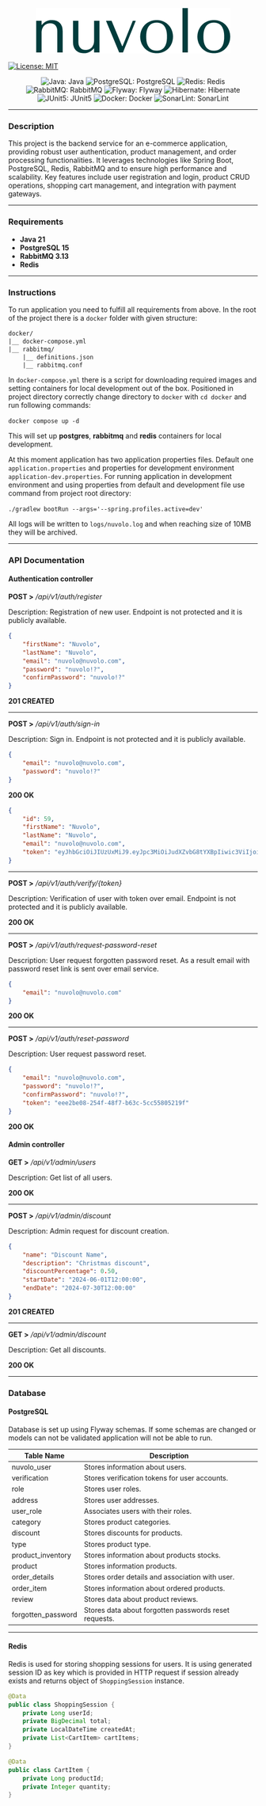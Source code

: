 <p align="center">
<img src="https://github.com/begjosip/nuvolo-mail/blob/master/templates/images/nuvolo.png?raw=true" alt="logo"/>
</p>

[![License: MIT](https://img.shields.io/badge/License-MIT-yellow.svg)](https://opensource.org/licenses/MIT)

<div align="center">

![Java: Java](https://img.shields.io/badge/spring-3164341?style=for-the-badge&logo=spring&logoColor=fff)
![PostgreSQL: PostgreSQL](https://img.shields.io/badge/-postgresql-%230064a5?style=for-the-badge&logo=postgresql&logoColor=white)
![Redis: Redis](https://img.shields.io/badge/-redis-%23D82C20?style=for-the-badge&logo=redis&logoColor=white)
![RabbitMQ: RabbitMQ](https://img.shields.io/badge/-rabbitmq-%23FF6600?style=for-the-badge&logo=rabbitmq&logoColor=white)
![Flyway: Flyway](https://img.shields.io/badge/-redis-%23cc0000?style=for-the-badge&logo=flyway&logoColor=white)
![Hibernate: Hibernate](https://img.shields.io/badge/-hibernate-%235A5539?style=for-the-badge&logo=hibernate&logoColor=white)
![JUnit5: JUnit5](https://img.shields.io/badge/-junit5-%2325a162?style=for-the-badge&logo=junit5&logoColor=white)
![Docker: Docker](https://img.shields.io/badge/-docker-%230db7ed?style=for-the-badge&logo=docker&logoColor=white)
![SonarLint: SonarLint](https://img.shields.io/badge/-SonarLint-%23301934?style=for-the-badge&logo=SonarLint&logoColor=white)

</div>

---

### Description

This project is the backend service for an e-commerce application, providing robust user authentication, product
management, and order processing functionalities. It leverages technologies like Spring Boot, PostgreSQL, Redis,
RabbitMQ and to ensure high performance and scalability. Key features include user registration and login,
product CRUD operations, shopping cart management, and integration with payment gateways.

---

### Requirements

- **Java 21**
- **PostgreSQL 15**
- **RabbitMQ 3.13**
- **Redis**

---

### Instructions

To run application you need to fulfill all requirements from above. In the root of the project there is a `docker`
folder with given structure:

```
docker/
|__ docker-compose.yml
|__ rabbitmq/
    |__ definitions.json
    |__ rabbitmq.conf
```

In `docker-compose.yml` there is a script for downloading required images and setting containers for local development
out of the box.
Positioned in project directory correctly change directory to `docker` with `cd docker` and run following commands:

`docker compose up -d`

This will set up **postgres**, **rabbitmq** and **redis** containers for local development.

At this moment application has two application properties files.
Default one `application.properties` and properties for development environment `application-dev.properties`. For
running application in development environment and using properties from default and development file use
command from project root directory:

```./gradlew bootRun --args='--spring.profiles.active=dev'```

All logs will be written to `logs/nuvolo.log` and when reaching size of 10MB they will be archived.

---

### API Documentation

#### Authentication controller

**POST >** _/api/v1/auth/register_

Description: Registration of new user. Endpoint is not protected and it is publicly available.

```json
{
    "firstName": "Nuvolo",
    "lastName": "Nuvolo",
    "email": "nuvolo@nuvolo.com",
    "password": "nuvolo!?",
    "confirmPassword": "nuvolo!?"
}
```

**201 CREATED**

---

**POST >** _/api/v1/auth/sign-in_

Description: Sign in. Endpoint is not protected and it is publicly available.

```json
{
    "email": "nuvolo@nuvolo.com",
    "password": "nuvolo!?"
}
```

**200 OK**

```json
{
    "id": 59,
    "firstName": "Nuvolo",
    "lastName": "Nuvolo",
    "email": "nuvolo@nuvolo.com",
    "token": "eyJhbGciOiJIUzUxMiJ9.eyJpc3MiOiJudXZvbG8tYXBpIiwic3ViIjoiam9zaXBiZWdpYzU3QGdtYWlsLmNvbSIsInJvbGVzIjpbIlVTRVIiXSwiaWF0IjoxNzE2MzM0MTEwLCJleHAiOjE3MTYzMzUwMTB9.7aWyab10ppubQQ9Ty0zDG994qUWuXpOkCfvBTYRUhjN8kZxI8XchXQK-4iYwZY198pOc8MQhw7knYBTA3yzLIw"
}
```

---

**POST >** _/api/v1/auth/verify/{token}_

Description: Verification of user with token over email. Endpoint is not protected and it is publicly available.

**200 OK**

---

**POST >** _/api/v1/auth/request-password-reset_

Description: User request forgotten password reset. As a result email with password reset link is sent over email
service.

```json
{
    "email": "nuvolo@nuvolo.com"
}
```

**200 OK**

---

**POST >** _/api/v1/auth/reset-password_

Description: User request password reset.

```json
{
    "email": "nuvolo@nuvolo.com",
    "password": "nuvolo!?",
    "confirmPassword": "nuvolo!?",
    "token": "eee2be08-254f-48f7-b63c-5cc55805219f"
}
```

**200 OK**


#### Admin controller

**GET >** _/api/v1/admin/users_

Description: Get list of all users.

**200 OK**

---

**POST >** _/api/v1/admin/discount_

Description: Admin request for discount creation.

```json
{
    "name": "Discount Name",
    "description": "Christmas discount",
    "discountPercentage": 0.50,
    "startDate": "2024-06-01T12:00:00",
    "endDate": "2024-07-30T12:00:00"
}
```

**201 CREATED**

---

**GET >** _/api/v1/admin/discount_

Description: Get all discounts.

**200 OK**

---

### Database

#### PostgreSQL

Database is set up using Flyway schemas. If some schemas are changed or models can not be validated application will not
be able to run.

| Table Name         | Description                                           |
|--------------------|-------------------------------------------------------|
| nuvolo_user        | Stores information about users.                       |
| verification       | Stores verification tokens for user accounts.         |
| role               | Stores user roles.                                    |
| address            | Stores user addresses.                                |
| user_role          | Associates users with their roles.                    |
| category           | Stores product categories.                            |
| discount           | Stores discounts for products.                        |
| type               | Stores product type.                                  |
| product_inventory  | Stores information about products stocks.             |
| product            | Stores information products.                          |
| order_details      | Stores order details and association with user.       |
| order_item         | Stores information about ordered products.            |
| review             | Stores data about product reviews.                    |
| forgotten_password | Stores data about forgotten passwords reset requests. |

--- 

#### Redis

Redis is used for storing shopping sessions for users. It is using generated session ID as key which is provided in HTTP
request if session already exists and returns object of `ShoppingSession` instance.

```java
@Data
public class ShoppingSession {
    private Long userId;
    private BigDecimal total;
    private LocalDateTime createdAt;
    private List<CartItem> cartItems;
}
```

```java
@Data
public class CartItem {
    private Long productId;
    private Integer quantity;
}
```








